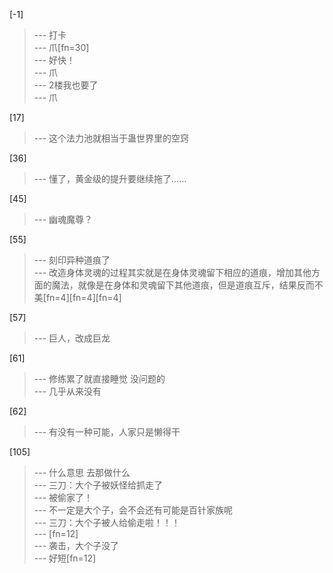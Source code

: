 
[-1] 
>--- 打卡<br>
>--- 爪[fn=30]<br>
>--- 好快！<br>
>--- 爪<br>
>--- 2楼我也要了<br>
>--- 爪<br>

[17] 
>--- 这个法力池就相当于蛊世界里的空窍<br>

[36] 
>--- 懂了，黄金级的提升要继续拖了……<br>

[45] 
>--- 幽魂魔尊？<br>

[55] 
>--- 刻印异种道痕了<br>
>--- 改造身体灵魂的过程其实就是在身体灵魂留下相应的道痕，增加其他方面的魔法，就像是在身体和灵魂留下其他道痕，但是道痕互斥，结果反而不美[fn=4][fn=4][fn=4]<br>

[57] 
>--- 巨人，改成巨龙<br>

[61] 
>--- 修练累了就直接睡觉 没问题的<br>
>--- 几乎从来没有<br>

[62] 
>--- 有没有一种可能，人家只是懒得干<br>

[105] 
>--- 什么意思 去那做什么<br>
>--- 三刀：大个子被妖怪给抓走了<br>
>--- 被偷家了！<br>
>--- 不一定是大个子，会不会还有可能是百针家族呢<br>
>--- 三刀：大个子被人给偷走啦！！！<br>
>--- [fn=12]<br>
>--- 袭击，大个子没了<br>
>--- 好短[fn=12]<br>
